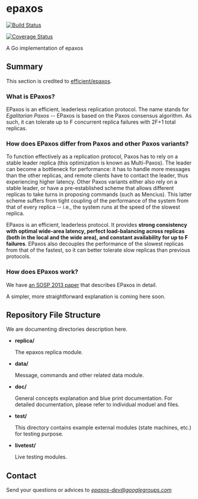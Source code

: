 epaxos
======
[![Build Status](https://drone.io/github.com/go-distributed/epaxos/status.png)](https://drone.io/github.com/go-distributed/epaxos/latest)

[![Coverage Status](https://coveralls.io/repos/go-distributed/epaxos/badge.png?branch=master)](https://coveralls.io/r/go-distributed/epaxos?branch=master)

A Go implementation of epaxos

Summary
------
This section is credited to [efficient/epaxos](https://github.com/efficient/epaxos).

### What is EPaxos?


EPaxos is an efficient, leaderless replication protocol. The name stands for *Egalitarian Paxos* -- EPaxos is based
on the Paxos consensus algorithm. As such, it can tolerate up to F concurrent replica failures with 2F+1 total replicas.

### How does EPaxos differ from Paxos and other Paxos variants?

To function effectively as a replication protocol, Paxos has to rely on a stable leader replica (this optimization is known as Multi-Paxos). The leader can become a bottleneck for performance: it has to handle more messages than the other replicas, and remote clients have to contact the leader, thus experiencing higher latency. Other Paxos variants either also rely on a stable leader, or have a pre-established scheme that allows different replicas to take turns in proposing commands (such as Mencius). This latter scheme
suffers from tight coupling of the performance of the system from that of every replica -- i.e., the system runs at the speed of the slowest replica.

EPaxos is an efficient, leaderless protocol. It provides **strong consistency with optimal wide-area latency, perfect load-balancing across replicas (both in the local and the wide area), and constant availability for up to F failures**. EPaxos also decouples the performance of the slowest replicas from that of the fastest, so it can better tolerate slow replicas than previous protocols.

### How does EPaxos work?

We have [an SOSP 2013 paper](http://dl.acm.org/ft_gateway.cfm?id=2517350&ftid=1403953&dwn=1) that describes EPaxos in detail.

A simpler, more straightforward explanation is coming here soon.


Repository File Structure
------

We are documenting directories description here.

* **replica/**

  The epaxos replica module.

* **data/**

  Message, commands and other related data module.

* **doc/**

  General concepts explanation and blue print documentation.
  For detailed documentation, please refer to individual moduel and files.

* **test/**

  This directory contains example external modules (state machines, etc.) for testing purpose.

* **livetest/**

  Live testing modules.

Contact
------
Send your questions or advices to *epaxos-dev@googlegroups.com*
